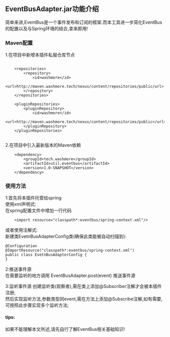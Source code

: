 ## EventBusAdapter.jar功能介绍
简单来讲,EventBus是一个事件发布和订阅的框架.而本工具进一步简化EventBus的配置以及与Spring环境的结合,拿来即用!

### Maven配置
1.在项目中新增本插件私服仓库节点
```

    <repositories>
        <repository>
            <id>washmore</id>
            <url>http://maven.washmore.tech/nexus/content/repositories/public/url>
        </repository>
    </repositories>  

    <pluginRepositories>
        <pluginRepository>
            <id>washmore</id>
            <url>http://maven.washmore.tech/nexus/content/repositories/public</url>
        </pluginRepository>
    </pluginRepositories>   
         
```

2.在项目中引入最新版本的Maven依赖
```
    <dependency>
        <groupId>tech.washmore</groupId>
        <artifactId>util.eventbus</artifactId>
        <version>1.0-SNAPSHOT</version>
    </dependency>
```

### 使用方法
1:首先将本插件托管给spring   
使用xml声明式:  
在spring配置文件中增加一行代码  
```
    <import resource="classpath*:eventbus/spring-context.xml"/>
```
或者使用注解式:  
新建类EvetnBusAdapterConfig类(确保此类能被自动扫描到):  
```
@Configuration
@ImportResource("classpath*:eventbus/spring-context.xml")
public class EvetnBusAdapterConfig {
}
```
   
2:推送事件源  
在需要监听的地方调用 EventBusAdapter.post(event) 推送事件源  

3:监听事件源
创建监听类(观察者),需在类上添加@Subscriber注解才会被本插件注册;  
然后实现监听方法,参数类型同event,需在方法上添加@Subscribe注解,如有需要,可按照此步骤实现多个监听方法;

#### tips:
如果不能理解本文所述,请先自行了解EventBus相关基础知识!



